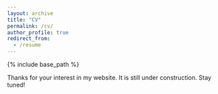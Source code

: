 ```yaml
---
layout: archive
title: "CV"
permalink: /cv/
author_profile: true
redirect_from:
  - /resume
---
```


{% include base_path %}

Thanks for your interest in my website. It is still under construction. Stay tuned!